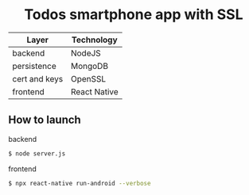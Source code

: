 <h1 align="center">Todos smartphone app with SSL</h1>

| Layer | Technology |
| ------------- | ------------- |
| backend | NodeJS |
| persistence | MongoDB |
| cert and keys | OpenSSL |
| frontend | React Native |

## How to launch

backend
```bash
$ node server.js
```

frontend
```bash
$ npx react-native run-android --verbose
```
